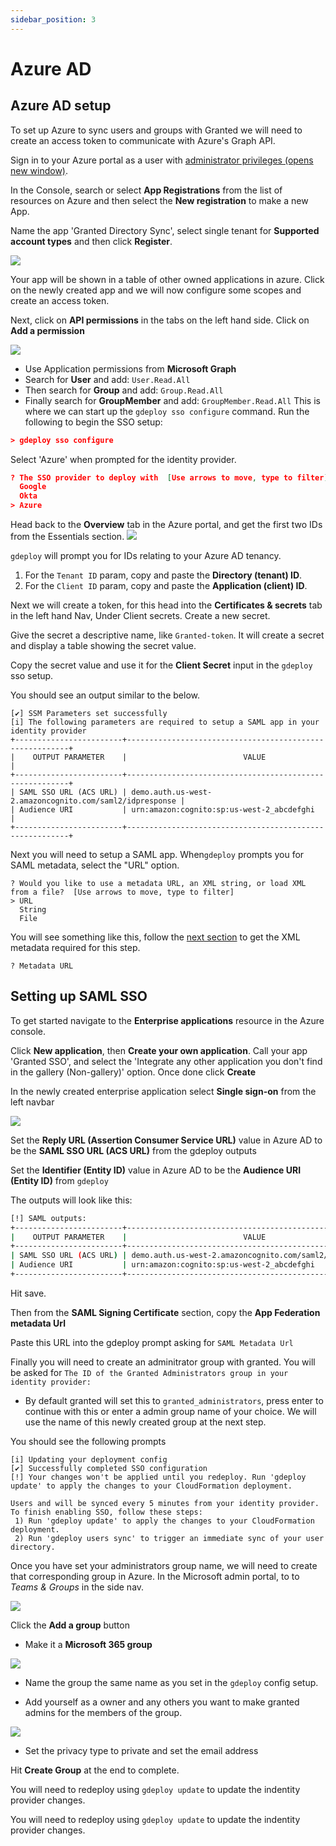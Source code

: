 ```yaml
---
sidebar_position: 3
---
```


# Azure AD

## Azure AD setup

To set up Azure to sync users and groups with Granted we will need to create an access token to communicate with Azure's Graph API.

Sign in to your Azure portal as a user with [administrator privileges (opens new window)](https://portal.azure.com).

In the Console, search or select **App Registrations** from the list of resources on Azure and then select the **New registration** to make a new App.

Name the app 'Granted Directory Sync', select single tenant for **Supported account types** and then click **Register**.

![](/img/sso/azure/register.png)

Your app will be shown in a table of other owned applications in azure. Click on the newly created app and we will now configure some scopes and create an access token.

Next, click on **API permissions** in the tabs on the left hand side. Click on **Add a permission**

![](/img/sso/azure/perms.png)

- Use Application permissions from **Microsoft Graph**
- Search for **User** and add: `User.Read.All`
- Then search for **Group** and add: `Group.Read.All`
- Finally search for **GroupMember** and add: `GroupMember.Read.All`
  This is where we can start up the `gdeploy sso configure` command. Run the following to begin the SSO setup:

```json
> gdeploy sso configure
```

Select 'Azure' when prompted for the identity provider.

```json
? The SSO provider to deploy with  [Use arrows to move, type to filter]
  Google
  Okta
> Azure
```

Head back to the **Overview** tab in the Azure portal, and get the first two IDs from the Essentials section.
![](/img/sso/azure/new.png)

`gdeploy` will prompt you for IDs relating to your Azure AD tenancy.

1. For the `Tenant ID` param, copy and paste the **Directory (tenant) ID**.
2. For the `Client ID` param, copy and paste the **Application (client) ID**.

Next we will create a token, for this head into the **Certificates & secrets** tab in the left hand Nav, Under Client secrets. Create a new secret.

Give the secret a descriptive name, like `Granted-token`. It will create a secret and display a table showing the secret value.

Copy the secret value and use it for the **Client Secret** input in the `gdeploy` sso setup.

You should see an output similar to the below.

```
[✔] SSM Parameters set successfully
[i] The following parameters are required to setup a SAML app in your identity provider
+------------------------+---------------------------------------------------------+
|    OUTPUT PARAMETER    |                          VALUE                          |
+------------------------+---------------------------------------------------------+
| SAML SSO URL (ACS URL) | demo.auth.us-west-2.amazoncognito.com/saml2/idpresponse |
| Audience URI           | urn:amazon:cognito:sp:us-west-2_abcdefghi               |
+------------------------+---------------------------------------------------------+
```

Next you will need to setup a SAML app. When`gdeploy` prompts you for SAML metadata, select the "URL" option.

```
? Would you like to use a metadata URL, an XML string, or load XML from a file?  [Use arrows to move, type to filter]
> URL
  String
  File
```

You will see something like this, follow the [next section](#setting-up-saml-sso) to get the XML metadata required for this step.

```
? Metadata URL
```

## Setting up SAML SSO

To get started navigate to the **Enterprise applications** resource in the Azure console.

Click **New application**, then **Create your own application**. Call your app 'Granted SSO', and select the 'Integrate any other application you don't find in the gallery (Non-gallery)' option. Once done click **Create**

In the newly created enterprise application select **Single sign-on** from the left navbar

![](/img/sso/azure/SAML.png)

Set the **Reply URL (Assertion Consumer Service URL)** value in Azure AD to be the **SAML SSO URL (ACS URL)** from the gdeploy outputs

Set the **Identifier (Entity ID)** value in Azure AD to be the **Audience URI (Entity ID)** from `gdeploy`

The outputs will look like this:

```bash
[!] SAML outputs:
+------------------------+---------------------------------------------------------+
|    OUTPUT PARAMETER    |                          VALUE                          |
+------------------------+---------------------------------------------------------+
| SAML SSO URL (ACS URL) | demo.auth.us-west-2.amazoncognito.com/saml2/idpresponse |
| Audience URI           | urn:amazon:cognito:sp:us-west-2_abcdefghi               |
+------------------------+---------------------------------------------------------+
```

Hit save.

Then from the **SAML Signing Certificate** section, copy the **App Federation metadata Url**

Paste this URL into the gdeploy prompt asking for `SAML Metadata Url`

Finally you will need to create an adminitrator group with granted. You will be asked for `The ID of the Granted Administrators group in your identity provider:` 
- By default granted will set this to `granted_administrators`, press enter to continue with this or enter a admin group name of your choice. We will use the name of this newly created group at the next step.

You should see the following prompts
```
[i] Updating your deployment config
[✔] Successfully completed SSO configuration
[!] Your changes won't be applied until you redeploy. Run 'gdeploy update' to apply the changes to your CloudFormation deployment.

Users and will be synced every 5 minutes from your identity provider. To finish enabling SSO, follow these steps:
 1) Run 'gdeploy update' to apply the changes to your CloudFormation deployment.
 2) Run 'gdeploy users sync' to trigger an immediate sync of your user directory.
```

Once you have set your administrators group name, we will need to create that corresponding group in Azure.
In the Microsoft admin portal, to to *Teams & Groups* in the side nav.

![](/img/sso/azure/groups.png)

Click the **Add a group** button
- Make it a **Microsoft 365 group**


![](/img/sso/azure/admins.png)
- Name the group the same name as you set in the `gdeploy` config setup.

- Add yourself as a owner and any others you want to make granted admins for the members of the group.

![](/img/sso/azure/settings.png)
- Set the privacy type to private and set the email address

Hit **Create Group** at the end to complete.

You will need to redeploy using `gdeploy update` to update the indentity provider changes.

You will need to redeploy using `gdeploy update` to update the indentity provider changes.
